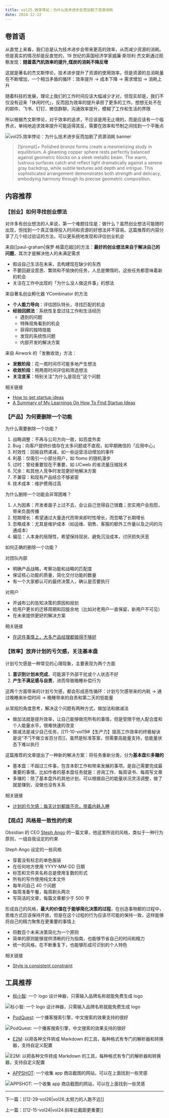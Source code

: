 ```yaml
---
title: vol25.效率悖论：为什么技术进步反而加剧了资源消耗
date: 2024-12-22
---
```


## 卷首语

从直觉上来看，我们总是认为技术进步会带来更高的效率，从而减少资源的消耗。但是真实的情况却是反直觉的，19 世纪的英国经济学家威廉·斯坦利·杰文斯通过观察发现：**随着蒸汽机效率的提升,煤炭的消耗不降反增**

这就是著名的杰文斯悖论，技术进步提升了资源的使用效率，但是资源的总消耗量在不断增加，一个相当矛盾的循环：效率提升 -> 成本下降 -> 需求增加 -> 消耗上升

随着科技的发展，理论上我们的工作时间应该大幅减少才对，但现实却是，我们不仅没有迎来「休闲时代」，反而因为效率的提升承担了更多的工作。想想无处不在的邮件、飞书、钉钉、微信群聊，沟通效率提升，模糊了工作和生活的界限

所以根据杰文斯悖论，对于效率的追求，不应该是用无止境的，而是应该有一个临界点，单纯地追求效率提升可能适得其反，需要在效率和节制之间找到一个平衡点

![vol25.效率悖论：为什么技术进步反而加剧了资源消耗 banner](https://image.hackthinking.com/vol25/banner.jpg)

> [!prompt]+
> Polished bronze forms create a mesmerizing study in equilibrium. A gleaming copper sphere rests perfectly balanced against geometric blocks on a sleek metallic beam. The warm, lustrous surfaces catch and reflect light dramatically against a serene gray backdrop, while subtle textures add depth and intrigue. This sophisticated arrangement demonstrates both strength and delicacy, embodying harmony through its precise geometric composition.

## 内容推荐

### 【创业】如何寻找创业想法

对许多有创业想法的人来说，第一个难题往往是：做什么？虽然创业想法可能随时出现，但找到一个真正值得投入时间和资源的好想法并不容易。这篇推荐的内容分享了几个经过验证的方法，可以更系统地发现和评估创业机会

来自[[paul-graham|保罗·格雷厄姆]]的方法：**最好的创业想法来自于解决自己的问题**，其次才是解决他人的未满足需求

- 假设自己生活在未来，去构建现在缺少的东西
- 不要回避没意思、繁琐和不愉快的任务，人总是懒惰的，这些任务都意味着新的机会
- 关注在工作中出现的「为什么没人做这件事」的想法

来自著名创业孵化器 YCombinator 的方法

- **个人能力导向**：评估团队特长，寻找匹配的机会
- **经验回顾法**：系统性复盘过往工作和生活经历
    - 遇到的问题
    - 特殊视角看到的机会
    - 获得的独特技能
    - 发现的系统性问题
    - 内部开发的解决方案

来自 Airwork 的「发散收敛」方法：

- **发散阶段**：花一周时间尽可能多地产生想法
- **收敛阶段**：用两周时间评估和筛选想法
- **关注变革**：特别关注"为什么是现在"这个问题

相关链接

- [How to get startup ideas](http://www.paulgraham.com/startupideas.html)
- [A Summary of My Learnings On How To Find Startup Ideas](https://liorn.substack.com/p/a-summary-of-my-learnings-on-how)

### 【产品】为何要删除一个功能

为什么需要删除一个功能？

1. 战略调整：不再与公司方向一致，如百度外卖
2. Bug：向客户提供价值存在太多问题或不直观，如早期微信的「应用中心」
3. 时效性：回报自然递减，如一些运营活动增加的事件
4. 利基：仅吸引一小部分用户，如 flomo 的随机漫步
5. 过时：曾经重要现在不重要，如 UCweb 的省流量压缩技术
6. 冗余：和其他人竞争时发现更好地解决方案
7. 不兼容：和现有产品结合不够紧密
8. 技术成本：维护费用过高

为什么删除一个功能会非常困难？

1. 人为因素：开发者面子上过不去，会让自己觉得自己很蠢；忠实用户会抱怨，带来负面传播
2. 短期增长：希望通过大量迭代而带来即时性增长，而忽略了长期增长
3. 忽略成本：尤其是维护成本（如运维、销售、客服的额外工作量以及之间的沟通成本）
4. 偏见：人本身的局限性，希望保持现状、避免沉没成本，讨厌损失厌恶

如何正确的删除一个功能？

对团队内部

- 明确产品战略，考察功能和战略的匹配度
- 保证核心功能的质量，简化交付功能的数量
- 有一个大家都认可的最终决策人，确认是否要执行

对用户

- 开诚布公的告知决策的原因和规划
- 给用户更长的迁移周期和回旋余地（比如对老用户一直保留，新用户不可见）
- 在未来提供更好的解决方案

相关链接

- [在这件事情上，大多产品经理都做得不够好](https://mp.weixin.qq.com/s/ZlnEsAmeVWXAAPmmbuurXA)

### 【效率】放弃计划的亏欠感，关注基本盘

计划亏欠感是一种常见的心理现象，主要表现为两个方面

1. **意识到计划未完成**，可能源于外部干扰或个人状态不好
2. **产生不满足感与自责**，进而导致晚睡补偿行为

这两个方面带来的计划亏欠感，都会形成恶性循环：计划亏欠感带来的内耗 -> 通过晚睡来补偿时间 -> 晚睡带来的自责和第二天的低能量

从常规的角度思考，解决这个问题有两种方式，做加法和做减法

- 做加法就是提升效率，让自己能够做完所有的事情，但是受限于他人配合度和个人能量水平，很难快速的改变
- 做减法是减少自己任务，[[11-10-vol19#【生产力】提高工作效率的终极秘诀是说“不”|不做立省百分百]]，虽然是标准答案，但需要高能量支持，低能量状态下难以执行

这篇推荐的文章提出了一种新的解决方案：将任务重新分类，分为**基本盘**和**多赚的**

- 基本盘：不超过三件事，包含本职工作和带来发展的事项，是自己需要完成最重要的事情，比如作者的基本盘任务就是：咨询工作、每周读书、每周写文章
- 多赚的：除了基本盘外的其他计划，可以根据自己的能量状况灵活调整，做了就是赚到，没做也没有关系

相关链接

- [计划的亏欠感：每天计划都做不完，带着内耗入睡](https://mp.weixin.qq.com/s/FIVv_ff6nTikFqJLjScihA)

### 【观点】风格是一致性的约束

Obsidian 的 CEO [Steph Ango](https://stephango.com/) 的一篇文章，他这里所说的风格，类似于一种行为原则，一组自我设定的约束

Steph Ango 设定的一些风格

- 穿着没有标志的单色服装
- 在任何地方使用 YYYY-MM-DD 日期
- 标签和文件夹名称总是使用复数的形式
- 所有的写作使用纯文本文件
- 每年问自己 40 个问题
- 每周准备午餐，每周剃头两次
- 写简洁的文章，每篇文章都少于 500 字

形成自己的风格，**最大的价值在于能够简化决策的过程**，在创造事物都的过程中，思维方式应该保持开放，但是在这个过程的行为应该尽可能的保持一致，这样能够将自己的精力聚焦在更重要的事情上

- 将数百个未来决策简化为一个原则
- 简单的原则能够提供清晰的行为指南，也能够节省自己的时间和精力
- 统一的风格，在不断重复下，也能够形成可识别的个人特色

相关链接

- [Style is consistent constraint](https://stephango.com/style)

## 工具推荐

- [标小智](https://www.logosc.cn/): 一个 logo 设计神器，只需输入品牌名称就能免费生成 logo

![标小智: 一个 logo 设计神器，只需输入品牌名称就能免费生成 logo](https://image.hackthinking.com/vol25/logosc.png)

- [PodQuest](https://podquest.app): 一个播客搜索引擎，中文搜索的效果支持的很好

![PodQuest: 一个播客搜索引擎，中文搜索的效果支持的很好](https://image.hackthinking.com/vol25/pod-quest.png)

- [E2M](https://github.com/wisupai/e2m): 以把各种文件转成 Markdown 的工具，每种格式有专门的解析器和转换器，支持自定义配置

![E2M: 以把各种文件转成 Markdown 的工具，每种格式有专门的解析器和转换器，支持自定义配置](https://image.hackthinking.com/vol25/e2m.png)

- [APPSHOT](https://www.appshot.gallery/): 一个收集 app 商店截图的网站，可以在上面找到一些灵感

![APPSHOT: 一个收集 app 商店截图的网站，可以在上面找到一些灵感](https://image.hackthinking.com/vol25/appshot.png)

---

下一篇：[[12-29-vol26|vol26.太努力的人跑不远]]

上一篇：[[12-15-vol24|vol24.斜率比截距更重要]]
